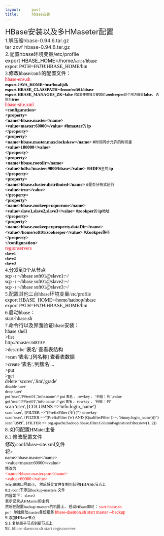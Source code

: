 ```yaml
---
layout:     post
title:      hbase安装
---
```

<div id="article_content" class="article_content clearfix csdn-tracking-statistics" data-pid="blog" data-mod="popu_307" data-dsm="post">
								            <link rel="stylesheet" href="https://csdnimg.cn/release/phoenix/template/css/ck_htmledit_views-f76675cdea.css">
						<div class="htmledit_views" id="content_views">
                
<span style="font-size:18pt;">HBase安装以及多HMaseter配置<br><span style="font-size:12pt;color:rgb(38,38,38);">1.解压缩hbase-0.94.6.tar.gz<br><span style="font-size:12pt;">tar zxvf hbase-0.94.6.tar.gz<br><span style="font-size:12pt;">2.配置hbase环境变量/etc/profile<br><span style="font-size:12pt;color:rgb(0,0,0);">export HBASE_HOME=/home/<span style="font-family:TimesNewRomanRegular;font-size:9pt;">soft01<span style="font-size:12pt;">/hbase<br><span style="font-size:12pt;">export PATH=$PATH:$HBASE_HOME/bin<br><span style="font-size:12pt;">3.修改hbase/conf/的配置文件：<br><span style="font-size:12pt;color:rgb(230,0,19);">hbase-env.sh<br><span style="font-family:TimesNewRomanBold;font-size:10pt;color:rgb(0,0,0);"><strong>export JAVA_HOME=/usr/local/jdk</strong><br><span style="font-size:10pt;"><strong>export HBASE_CLASSPATH=/home/soft01/hbase</strong><br><span style="font-size:10pt;"><strong>export HBASE_MANAGES_ZK=false #</strong><span style="font-size:8pt;">如果使用独立安装的
<span style="font-size:10pt;"><strong>zookeeper</strong><span style="font-size:8pt;">这个地方就是<span style="font-size:10pt;"><strong>false</strong><span style="font-size:8pt;">， 否则为<span style="font-size:10pt;"><strong>true</strong><br><span style="font-size:12pt;color:rgb(230,0,19);">hbase-site.xml<br><span style="font-family:ConstantiaBold;font-size:11pt;color:rgb(0,0,0);"><strong>&lt;configuration&gt;</strong><br><span style="font-size:11pt;"><strong>&lt;property&gt;</strong><br><span style="font-size:11pt;"><strong>&lt;name&gt;hbase.master&lt;/name&gt;</strong><br><span style="font-size:11pt;"><strong>&lt;value&gt;master:60000&lt;/value&gt; #hmaster</strong><span style="font-size:9pt;">的
<span style="font-size:11pt;"><strong>ip</strong><br><span style="font-size:11pt;"><strong>&lt;/property&gt;</strong><br><span style="font-size:11pt;"><strong>&lt;property&gt;</strong><br><span style="font-size:11pt;"><strong>&lt;name&gt;hbase.master.maxclockskew&lt;/name&gt; #</strong><span style="font-size:9pt;">时间同步允许的时间差<br><span style="font-size:11pt;"><strong>&lt;value&gt;180000&lt;/value&gt;</strong><br><span style="font-size:11pt;"><strong>&lt;/property&gt;</strong><br><span style="font-size:11pt;"><strong>&lt;property&gt;</strong><br><span style="font-size:11pt;"><strong>&lt;name&gt;hbase.rootdir&lt;/name&gt;</strong><br><span style="font-size:11pt;"><strong>&lt;value&gt;hdfs://master:9000/hbase&lt;/value&gt; #HDFS</strong><span style="font-size:9pt;">主的
<span style="font-size:11pt;"><strong>ip</strong><br><span style="font-size:11pt;"><strong>&lt;/property&gt;</strong><br><span style="font-size:11pt;"><strong>&lt;property&gt;</strong><br><span style="font-size:11pt;"><strong>&lt;name&gt;hbase.cluster.distributed&lt;/name&gt; #</strong><span style="font-size:9pt;">是否分布式运行<br><span style="font-size:11pt;"><strong>&lt;value&gt;true&lt;/value&gt;</strong><br><span style="font-size:11pt;"><strong>&lt;/property&gt;</strong><br><span style="font-size:11pt;"><strong>&lt;property&gt;</strong><br><span style="font-size:11pt;"><strong>&lt;name&gt;hbase.zookeeper.quorum&lt;/name&gt;</strong><br><span style="font-size:11pt;"><strong>&lt;value&gt;slave1,slave2,slave3&lt;/value&gt; #zookper</strong><span style="font-size:9pt;">的
<span style="font-size:11pt;"><strong>ip</strong><span style="font-size:9pt;">地址<br><span style="font-size:11pt;"><strong>&lt;/property&gt;</strong><br><span style="font-size:11pt;"><strong>&lt;property&gt;</strong><br><span style="font-size:11pt;"><strong>&lt;name&gt;hbase.zookeeper.property.dataDir&lt;/name&gt;</strong><br><span style="font-size:11pt;"><strong>&lt;value&gt;/home/soft01/zookeeper&lt;/value&gt; #Zookper</strong><span style="font-size:9pt;">路径<br><span style="font-size:11pt;"><strong>&lt;/property&gt;</strong><br><span style="font-size:11pt;"><strong>&lt;/configuration&gt;</strong><br><span style="font-size:12pt;color:rgb(230,0,19);">regionservers<br><span style="font-family:TimesNewRomanBold;font-size:10pt;color:rgb(0,0,0);"><strong>slave1</strong><br><span style="font-size:10pt;"><strong>slave2</strong><br><span style="font-size:10pt;"><strong>slave3</strong><br><span style="font-size:12pt;">4.分发到3个从节点<br><span style="font-size:12pt;">scp -r ~/hbase soft01@slave1:~/<br><span style="font-size:12pt;">scp -r ~/hbase soft01@slave2:~/<br><span style="font-size:12pt;">scp -r ~/hbase soft01@slave3:~/<br><span style="font-size:12pt;color:rgb(38,38,38);">5.配置其他三台hbase环境变量/etc/profile<br><span style="font-size:12pt;color:rgb(0,0,0);">export HBASE_HOME=/home/hadoop/hbase<br><span style="font-size:12pt;">export PATH=$PATH:$HBASE_HOME/bin<br><span style="font-size:12pt;">6.启动hbase：<br><span style="font-size:12pt;">start-hbase.sh<br><span style="font-size:12pt;">7.命令行以及界面验证hbase安装：<br><span style="font-size:12pt;">hbase shell<br><span style="font-size:12pt;">&gt;list<br><span style="font-size:12pt;">http://master:60010/<br><span style="font-size:12pt;">&gt;describe '表名' 查看表结构<br><span style="font-size:12pt;">&gt;scan '表名',[列名称] 查看表数据<br><span style="font-size:12pt;">&gt;create '表名','列簇名'...<br><span style="font-size:12pt;">&gt;put<br><span style="font-size:12pt;">&gt;get<br><span style="font-size:12pt;">delete ‘scores','Jim','grade'<br><span style="font-family:TahomaRegular;font-size:10pt;">disable 'user'<br><span style="font-size:10pt;">drop 'user'<br><span style="font-size:10pt;">put 'user','P#test01','info:name' // put <span style="font-size:8pt;">
表名 ， <span style="font-size:10pt;">rowkey <span style="font-size:8pt;">， <span style="font-size:10pt;">
‘<span style="font-size:8pt;">列祖： 列<span style="font-size:10pt;">’,value<br><span style="font-size:10pt;">get 'user','P#test01','info:name' // get <span style="font-size:8pt;">
表名 ， <span style="font-size:10pt;">rowkey <span style="font-size:8pt;">， <span style="font-size:10pt;">
‘<span style="font-size:8pt;">列祖： 列<span style="font-size:10pt;">’<br><span style="font-size:12pt;">scan 'user',{COLUMNS =&gt;'info:login_name'}<br><span style="font-size:10pt;">scan <span style="font-size:12pt;">'<span style="font-size:10pt;">user<span style="font-size:12pt;">'<span style="font-size:10pt;">, {FILTER =&gt;"(PrefixFilter (<span style="font-size:12pt;">'e'<span style="font-size:10pt;">) )"} //rowkey<br><span style="font-size:10pt;">scan 'user', {FILTER =&gt;"(PrefixFilter ('e') AND (QualifierFilter (&gt;=, 'binary:login_name')))"}<br><span style="font-size:10pt;">scan <span style="font-size:12pt;">'user'<span style="font-size:10pt;">, {FILTER =&gt; org.apache.hadoop.hbase.filter.ColumnPaginationFilter.new(1, 2)}<br><span style="font-size:12pt;">8. 如何配置HMater主备<br><span style="font-size:12pt;">8.1 修改配置文件<br><span style="font-size:12pt;">修改/conf/hbase-site.xml文件<br><span style="font-size:12pt;">将<span style="font-family:ConstantiaRegular;font-size:11pt;">&lt;<br><span style="font-size:11pt;">name&gt;hbase.master&lt;/name&gt;<br><span style="font-size:11pt;">&lt;value&gt;master:60000&lt;/value&gt;<br><span style="font-size:9pt;">修改为<br><span style="font-size:11pt;color:rgb(255,0,0);">&lt;name&gt;hbase.master.port&lt;/name&gt;<br><span style="font-size:11pt;">&lt;value&gt;60000&lt;/value&gt;<br><span style="font-size:9pt;color:rgb(0,0,0);">只记录端口号即可， 然后将此文件复制到其他<span style="font-size:11pt;">HBASE<span style="font-size:9pt;">节点上<br><span style="font-family:TimesNewRomanRegular;font-size:10pt;">8.2 /conf<span style="font-size:9pt;">下添加<span style="font-size:10pt;">backup-masters
<span style="font-size:9pt;">文件<br><span style="font-size:9pt;">内容如下： <span style="font-size:10pt;">slave2<br><span style="font-size:9pt;">表示记录从<span style="font-size:10pt;">HMaster<span style="font-size:9pt;">的主机<br><span style="font-size:9pt;">然后在配置<span style="font-size:10pt;">backup-masters<span style="font-size:9pt;">的机器上， 启动<span style="font-size:10pt;">HBase<span style="font-size:9pt;">即可：
<span style="font-size:10pt;color:rgb(255,0,0);">start-hbase.sh<br><span style="font-size:10pt;color:rgb(0,0,0);">ps<span style="font-size:9pt;">： 单独启动<span style="font-size:10pt;">master<span style="font-size:9pt;">备份服务
<span style="font-family:ConstantiaRegular;font-size:11pt;color:rgb(255,0,0);">hbase-daemon.sh start master --backup<br><span style="font-size:11pt;color:rgb(0,0,0);">9.<span style="font-size:9pt;">添加<span style="font-size:11pt;">HBase<span style="font-size:9pt;">节点<br><span style="font-size:11pt;">9.1 <span style="font-size:9pt;">复制原子节点到新节点上<br><span style="font-size:11pt;">92. <span style="font-family:ArialRegular;font-size:11pt;color:rgb(83,83,83);">
hbase-daemon.sh start regionserver</span></span></span></span></span></span></span></span></span></span></span></span></span></span></span></span></span></span></span></span></span></span></span></span></span></span></span></span></span></span></span></span></span></span></span></span></span></span></span></span></span></span></span></span></span></span></span></span></span></span></span></span></span></span></span></span></span></span></span></span></span></span></span></span></span></span></span></span></span></span></span></span></span></span></span></span></span></span></span></span></span></span></span></span></span></span><br><br></span></span></span></span></span></span></span></span></span></span></span></span></span></span></span></span></span></span></span></span></span></span></span></span></span></span></span></span></span></span></span></span></span></span></span></span></span></span></span></span></span></span></span></span></span></span></span></span></span></span></span></span></span></span></span></span></span></span></span></span></span></span>
            </div>
                </div>